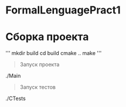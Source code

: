 # FormalLenguagePract1

# Сборка проекта
'''
mkdir build
cd build
cmake ..
make
'''
>Запуск проекта

./Main

>Запуск тестов

./CTests




